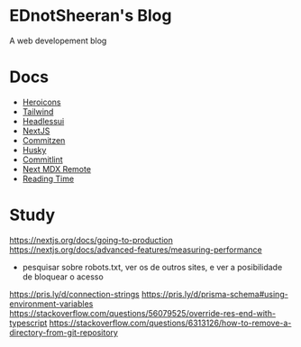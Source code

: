 # EDnotSheeran's Blog

A web developement blog

# Docs

- [Heroicons](https://heroicons.com/)
- [Tailwind](https://tailwindcss.com/docs)
- [Headlessui](https://headlessui.dev/)
- [NextJS](https://nextjs.org/docs)
- [Commitzen](https://commitizen.github.io/cz-cli/)
- [Husky](https://typicode.github.io/husky/#/)
- [Commitlint](https://commitlint.js.org/#/)
- [Next MDX Remote](https://www.npmjs.com/package/next-mdx-remote)
- [Reading Time](https://www.npmjs.com/package/reading-time)

# Study

https://nextjs.org/docs/going-to-production
https://nextjs.org/docs/advanced-features/measuring-performance

- pesquisar sobre robots.txt, ver os de outros sites, e ver a posibilidade de bloquear o acesso

https://pris.ly/d/connection-strings
https://pris.ly/d/prisma-schema#using-environment-variables
https://stackoverflow.com/questions/56079525/override-res-end-with-typescript
https://stackoverflow.com/questions/6313126/how-to-remove-a-directory-from-git-repository
